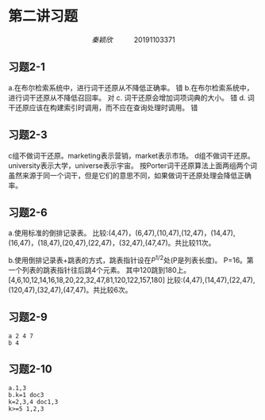 

# 第二讲习题
$$
秦颖欣 \ \ \ \ \ \ \ \ \ \ \ 20191103371
$$



## 习题2-1

a.在布尔检索系统中，进行词干还原从不降低正确率。
错
b.在布尔检索系统中，进行词干还原从不降低召回率。
对
c. 词干还原会增加词项词典的大小。
错
d. 词干还原应该在构建索引时调用，而不应在查询处理时调用。
错

## 习题2-3

c组不做词干还原。marketing表示营销，market表示市场。
d组不做词干还原。university表示大学，universe表示宇宙。
按Porter词干还原算法上面两组两个词虽然来源于同一个词干，但是它们的意思不同，如果做词干还原处理会降低正确率。

## 习题2-6

a.使用标准的倒排记录表。
比较:(4,47)，(6,47),(10,47),(12,47)，(14,47),(16,47)，(18,47),(20,47),(22,47)，(32,47),(47,47)。共比较11次。

b.使用倒排记录表+跳表的方式，跳表指针设在$P^{1/2}$处(P是列表长度)。
P=16。第一个列表的跳表指针往后跳4个元素。
其中120跳到180上。[4,6,10,12,14,16,18,20,22,32,47,81,120,122,157,180]
比较:(4,47),(14,47),(22,47),(120,47),(32,47),(47,47)。共比较6次。

## 习题2-9

```
a 2 4 7
b 4
```



## 习题2-10

```
a.1,3
b.k=1 doc3
k=2,3,4 doc1,3
k>=5 1,2,3
```

